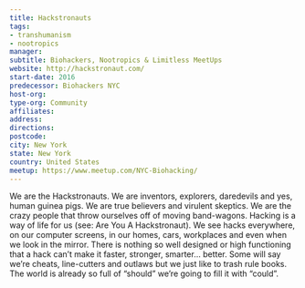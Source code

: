 ```yaml
---
title: Hackstronauts
tags:
- transhumanism
- nootropics
manager: 
subtitle: Biohackers, Nootropics & Limitless MeetUps
website: http://hackstronaut.com/
start-date: 2016
predecessor: Biohackers NYC
host-org: 
type-org: Community
affiliates: 
address: 
directions: 
postcode: 
city: New York
state: New York
country: United States
meetup: https://www.meetup.com/NYC-Biohacking/
---
```


We are the Hackstronauts.
We are inventors, explorers, daredevils and yes, human guinea pigs. We are true believers and virulent skeptics. We are the crazy people that throw ourselves off of moving band-wagons. Hacking is a way of life for us (see: Are You A Hackstronaut). We see hacks everywhere, on our computer screens, in our homes, cars, workplaces and even when we look in the mirror. There is nothing so well designed or high functioning that a hack can’t make it faster, stronger, smarter… better. Some will say we’re cheats, line-cutters and outlaws but we just like to trash rule books. The world is already so full of “should” we’re going to fill it with “could”.
